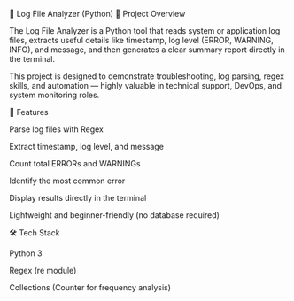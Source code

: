 📝 Log File Analyzer (Python)
📌 Project Overview

The Log File Analyzer is a Python tool that reads system or application log files, extracts useful details like timestamp, log level (ERROR, WARNING, INFO), and message, and then generates a clear summary report directly in the terminal.

This project is designed to demonstrate troubleshooting, log parsing, regex skills, and automation — highly valuable in technical support, DevOps, and system monitoring roles.

🚀 Features

Parse log files with Regex

Extract timestamp, log level, and message

Count total ERRORs and WARNINGs

Identify the most common error

Display results directly in the terminal

Lightweight and beginner-friendly (no database required)

🛠 Tech Stack

Python 3

Regex (re module)

Collections (Counter for frequency analysis)
